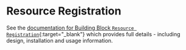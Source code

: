 # Resource Registration

See the [documentation for Building Block `Resource Registration`](/projects/resource-registration){:target="_blank"} which provides full details - including design, installation and usage information.

